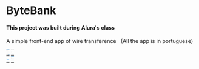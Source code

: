 # ByteBank 

<h4>This project was built during Alura's class</h4>

  <p> A simple front-end app of wire  transference &nbsp (All the app is in portuguese)</p>
  <img style="width: 0.5rem; height: 1rem" src="ScreenShots/Screenshot_1634760473.png">
  <img style="width: 0.5rem; height: 1rem"src="ScreenShots/Screenshot_1634760470.png"><br>
  <img style="width: 0.5rem; height: 1rem" src="ScreenShots/Screenshot_1634760482.png">
  <img style="width: 0.5rem; height: 1rem" src="ScreenShots/Screenshot_1634760489.png">

